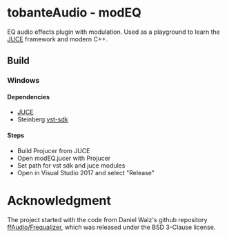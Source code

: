 # tobanteAudio - modEQ

EQ audio effects plugin with modulation. Used as a playground to learn the [JUCE](https://github.com/WeAreRoli/JUCE) framework and modern C++.

## Build

### Windows
#### Dependencies
- [JUCE](https://github.com/WeAreRoli/JUCE)
- Steinberg [vst-sdk](https://github.com/steinbergmedia/vst3sdk)
#### Steps
- Build Projucer from JUCE
- Open modEQ.jucer with Projucer
- Set path for vst sdk and juce modules
- Open in Visual Studio 2017 and select "Release"


# Acknowledgment

The project started with the code from Daniel Walz's github repository [ffAudio/Frequalizer](https://github.com/ffAudio/Frequalizer), which was released under the BSD 3-Clause license.